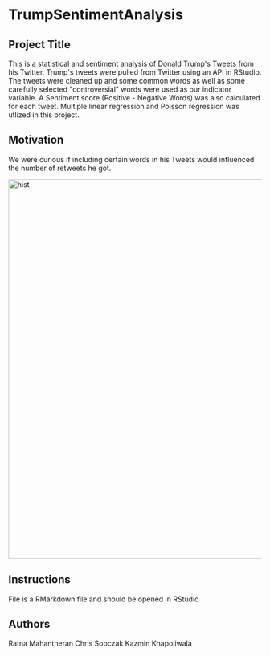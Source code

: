 # TrumpSentimentAnalysis


## Project Title 
This is a statistical and sentiment analysis of Donald Trump's Tweets from his Twitter. Trump's tweets were pulled from Twitter using an API in RStudio. The tweets were cleaned up and some common words as well as some carefully selected "controversial" words were used as our indicator variable. A Sentiment score (Positive - Negative Words) was also calculated for each tweet. Multiple linear regression and Poisson regression was utlized in this project.

## Motivation
We were curious if including certain words in his Tweets would influenced the number of retweets he got.

<img width="756" alt="hist" src="https://user-images.githubusercontent.com/57738958/69835432-83dac100-11f6-11ea-8076-949ace461ec0.png">

## Instructions
File is a RMarkdown file and should be opened in RStudio


## Authors
Ratna Mahantheran
Chris Sobczak
Kazmin Khapoliwala
